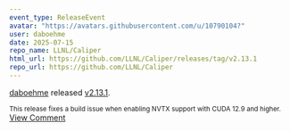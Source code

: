 ```yaml
---
event_type: ReleaseEvent
avatar: "https://avatars.githubusercontent.com/u/10790104?"
user: daboehme
date: 2025-07-15
repo_name: LLNL/Caliper
html_url: https://github.com/LLNL/Caliper/releases/tag/v2.13.1
repo_url: https://github.com/LLNL/Caliper
---
```


<a href='https://github.com/daboehme' target='_blank'>daboehme</a> released <a href='https://github.com/LLNL/Caliper/releases/tag/v2.13.1' target='_blank'>v2.13.1</a>.

<small>This release fixes a build issue when enabling NVTX support with CUDA 12.9 and higher. </small><a href='https://github.com/LLNL/Caliper/releases/tag/v2.13.1' target='_blank'>View Comment</a>